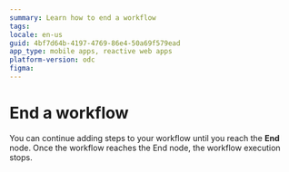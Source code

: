 ```yaml
---
summary: Learn how to end a workflow
tags:
locale: en-us
guid: 4bf7d64b-4197-4769-86e4-50a69f579ead
app_type: mobile apps, reactive web apps
platform-version: odc
figma:
---
```


# End a workflow

You can continue adding steps to your workflow until you reach the **End** node. Once the workflow reaches the End node, the workflow execution stops.
